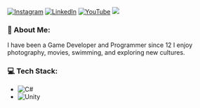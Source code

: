[![Instagram](https://img.shields.io/badge/Instagram-%23E4405F.svg?style=plastic&logo=Instagram&logoColor=white)](https://instagram.com/hasan.tarhan)
[![LinkedIn](https://img.shields.io/badge/LinkedIn-%230077B5.svg?style=plastic&logo=linkedin&logoColor=white)](https://www.linkedin.com/in/hasan-tarhan/)
[![YouTube](https://img.shields.io/badge/YouTube-%23FF0000.svg?style=plastic&logo=YouTube&logoColor=white)](https://www.youtube.com/channel/UCfMD_mioZ2WgP4hbxRnG6gA)
![](https://visitcount.itsvg.in/api?id=hasantarhan&icon=0&color=0)
### 💫 About Me:
I have been a Game Developer and Programmer since 12
I enjoy photography, movies, swimming, and exploring new cultures.

### 💻 Tech Stack:
- ![C#](https://img.shields.io/badge/c%23-%23239120.svg?style=plastic&logo=c-sharp&logoColor=white)
- ![Unity](https://img.shields.io/badge/unity-%23000000.svg?style=plastic&logo=unity&logoColor=white)
